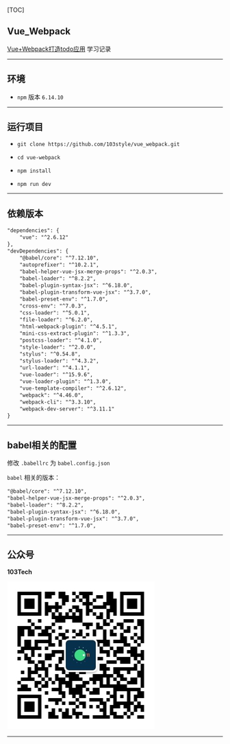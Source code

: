 [TOC]

## Vue_Webpack

[Vue+Webpack打造todo应用](https://www.imooc.com/learn/935) 学习记录

---

## 环境
* `npm` 版本 `6.14.10`

---


## 运行项目
* `git clone https://github.com/103style/vue_webpack.git`

* `cd vue-webpack`

* `npm install`

* `npm run dev`


---

## 依赖版本
```
"dependencies": {
    "vue": "^2.6.12"
},
"devDependencies": {
    "@babel/core": "^7.12.10",
    "autoprefixer": "^10.2.1",
    "babel-helper-vue-jsx-merge-props": "^2.0.3",
    "babel-loader": "^8.2.2",
    "babel-plugin-syntax-jsx": "^6.18.0",
    "babel-plugin-transform-vue-jsx": "^3.7.0",
    "babel-preset-env": "^1.7.0",
    "cross-env": "^7.0.3",
    "css-loader": "^5.0.1",
    "file-loader": "^6.2.0",
    "html-webpack-plugin": "^4.5.1",
    "mini-css-extract-plugin": "^1.3.3",
    "postcss-loader": "^4.1.0",
    "style-loader": "^2.0.0",
    "stylus": "^0.54.8",
    "stylus-loader": "^4.3.2",
    "url-loader": "^4.1.1",
    "vue-loader": "^15.9.6",
    "vue-loader-plugin": "^1.3.0",
    "vue-template-compiler": "^2.6.12",
    "webpack": "^4.46.0",
    "webpack-cli": "^3.3.10",
    "webpack-dev-server": "^3.11.1"
}
```

---

## babel相关的配置
修改 `.babellrc` 为 `babel.config.json`

`babel` 相关的版本：
```
"@babel/core": "^7.12.10",
"babel-helper-vue-jsx-merge-props": "^2.0.3",
"babel-loader": "^8.2.2",
"babel-plugin-syntax-jsx": "^6.18.0",
"babel-plugin-transform-vue-jsx": "^3.7.0",
"babel-preset-env": "^1.7.0",
```


---

## 公众号
**103Tech**

![103Tech](https://github.com/103style/vue_webpack/blob/master/wechat.jpg)

---
